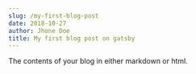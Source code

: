 ```yaml
---
slug: /my-first-blog-post
date: 2018-10-27
author: Jhone Doe
title: My first blog post on gatsby
---
```


The contents of your blog in either markdown or html.
